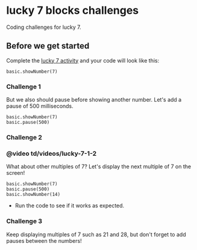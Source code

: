 # lucky 7 blocks challenges

Coding challenges for lucky 7.

## Before we get started

Complete the [lucky 7 activity](/microbit/lessons/lucky-7/activity) and your code will look like this:

```blocks
basic.showNumber(7)
```

### Challenge 1

But we also should pause before showing another number. Let's add a pause of 500 milliseconds.

```blocks
basic.showNumber(7)
basic.pause(500)
```

### Challenge 2

### @video td/videos/lucky-7-1-2

What about other multiples of 7? Let's display the next multiple of 7 on the screen!

```blocks
basic.showNumber(7)
basic.pause(500)
basic.showNumber(14)
```

* Run the code to see if it works as expected.

### Challenge 3

Keep displaying multiples of 7 such as 21 and 28, but don't forget to add pauses between the numbers!

